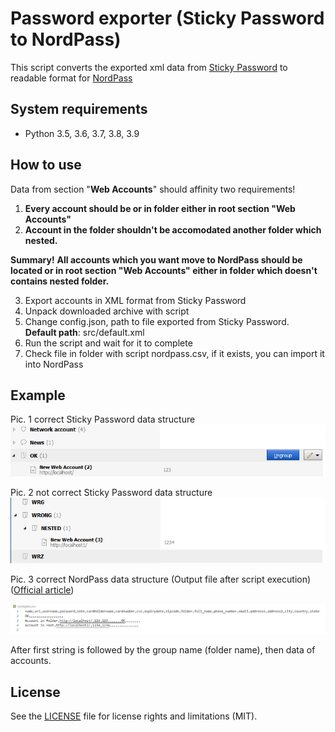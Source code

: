 # Password exporter (Sticky Password to NordPass)

This script converts the exported xml data from [Sticky Password](https://www.stickypassword.com/) to readable format for [NordPass](https://nordpass.com/)


## System requirements

* Python 3.5, 3.6, 3.7, 3.8, 3.9


## How to use
Data from section "**Web Accounts**" should affinity two requirements! 
1. **Every account should be or in folder either in root section "Web Accounts"**
2. **Account in the folder shouldn't be accomodated another folder which nested.** 

**Summary!** **All accounts which you want move to NordPass should be located or in root section "Web Accounts" either in folder which doesn't contains nested folder.** 


 3. Export accounts in XML format from Sticky Password
 4. Unpack downloaded archive with script
 5. Change config.json, path to file exported from Sticky Password.<br>
    **Default path**: src/default.xml
 6. Run the script and wait for it to complete
 7. Check file in folder with script nordpass.csv, if it exists, you can import it into NordPass

## Example

Pic. 1 correct Sticky Password data structure
![Pic not found](src/OK.png "Script will work correctly")

Pic. 2 not correct Sticky Password data structure
![Pic not found](src/WRONG.png "Script will work not correctly")

Pic. 3 correct NordPass data structure (Output file after script execution)
([Official article](https://support.nordpass.com/hc/en-us/articles/360002377217-How-to-organize-CSV-file-for-import-to-NordPass-))

![Pic not found](src/NordPass.png "Output file after script execution")

After first string is followed by the group name (folder name), then data of accounts.
## License

See the [LICENSE](LICENSE) file for license rights and limitations (MIT).

